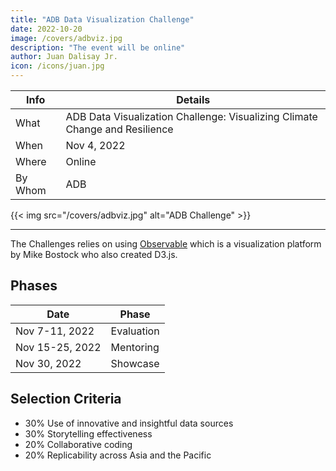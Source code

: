 ```yaml
---
title: "ADB Data Visualization Challenge"
date: 2022-10-20
image: /covers/adbviz.jpg
description: "The event will be online"
author: Juan Dalisay Jr.
icon: /icons/juan.jpg
---
```




Info | Details 
--- | ---
What | ADB Data Visualization Challenge: Visualizing Climate Change and Resilience
When | Nov 4, 2022
Where | Online
By Whom | ADB

{{< img src="/covers/adbviz.jpg" alt="ADB Challenge" >}}

---

The Challenges relies on using [Observable](https://observablehq.com/) which is a visualization platform by Mike Bostock who also created D3.js.



## Phases

Date | Phase
--- | ---
Nov 7-11, 2022 | Evaluation
Nov 15-25, 2022 | Mentoring
Nov 30, 2022 | Showcase


## Selection Criteria

- 30% Use of innovative and insightful data sources
- 30% Storytelling effectiveness
- 20% Collaborative coding
- 20% Replicability across Asia and the Pacific


<!-- Participants are encouraged to identify and explore publicly-available data from any source. Examples of innovative and insightful data sources are those that have been recently published, those that provide real-time information from data streams, those integrating multiple sensors (such as weather station and meteorological data, etc). -->


<!-- A good solution is one that tells a compelling story that can be easily understood by a variety of audiences. As participants seeks to describe climate change risk and resilience, it is important not only to approach data analytics and visualization from technical points of entry, but also to ensure that visualization convey the meaning and insights obtained from these data in a easy-to-understand and compelling manner. -->


<!-- The Observable platform aims to help people make sense of data---together. Collaborative coding may be considered as coding that starts from identifying and adapting pre-existing work shared on Observable, and re-purposing that code to suite this challenge. Collaborative coding may also be considered as team submissions demonstrating the contributions of multiple authors. -->


<!-- Research on climate change and resilience is most effective when it can be shared and adapted across time and space. Visualizations that are designed to be 'portable' from one country to another and those that may be repeated over time as new information become available to give further insights into changing trends will be prioritized for this challenge. --> 

<!-- 
he challenge is open to submissions from all individuals and teams. To formally participate, applicants must register two (2) accounts:

ADB Challenge platform
Observable
Submissions must be published on Observable. Teams must submit their Observable notebook code to ADB through the Challenge platform on or before November 4, 2022 at 23:59 PM [GMT +8].

During the application stage, Participants will be asked to provide the following as part of the registration and submission process [mandatory]:

Team introduction - Team introduction, including team members’ professional backgrounds and interests in climate data visualization and data literacy. Participants can also indicate their mentoring requests during the application period. (optional). This document should be submitted in PDF format. - Mandatory
Data Story Notebook - Data Story Notebook, which will be submitted as a .tar file downloaded from Observable and re-uploaded to the ADB Challenge platform along with a short summary of the submission and link to the publication URL - Mandatory
Data Links and Citation - Mandatory
Discussions of the techniques used to find, gather, analyze and visualize data. Mandatory
 

Parameters/Tips on Submission

Submissions must use public data. No sensitive data or code may be used. Treat all information about the content of the submission as acceptable for public disclosure.
No representation of national/country borders may be used in the submissions. Any submissions using maps showing country or sub-country administrative areas with an international borders must ensure that the maps are drawn using abstracted representations of national borders (e.g., hexbins or grid cartograms) or that map layers show only natural geographic areas, with all representations of national borders removed.
Submissions must avoid discussion of, or reference to, disputed borders, areas, regions, etc.
Submissions must not be derogatory or negative in focus; Submissions must emphasize resilience to climate change.
Submissions should focus on one or more of ADB's developing member countries or on comparisons between member regions.
The languages of Submissions should be a combination of English and JavaScript.
 
Participants must be from ADB member countries. If a participant does not upload a Submission on the Challenge platform before the deadline, this will be considered as a withdrawal from the Challenge. All qualifying Submissions will be showcased in an Observable collection.

EVALUATION
November 7-11 , 2022 
 
Up to 5 Participants' will be shortlisted to proceed to the mentoring stag -->